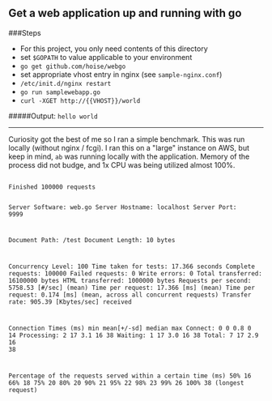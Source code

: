 ## Get a web application up and running with go

###Steps

- For this project, you only need contents of this directory
- set `$GOPATH` to value applicable to your environment
- `go get github.com/hoise/webgo`
- set appropriate vhost entry in nginx (see `sample-nginx.conf`)
- `/etc/init.d/nginx restart`
- `go run samplewebapp.go`
- `curl -XGET http://{{VHOST}}/world`

#####Output:  `hello world`

---

Curiosity got the best of me so I ran a simple benchmark.
This was run locally (without nginx / fcgi).  I ran this
on a "large" instance on AWS, but keep in mind, `ab` was
running locally with the application.  Memory of the process
did not budge, and 1x CPU was being utilized almost 100%.

<code>
Finished 100000 requests


Server Software:        web.go
Server Hostname:        localhost
Server Port:            9999

Document Path:          /test
Document Length:        10 bytes

Concurrency Level:      100
Time taken for tests:   17.366 seconds
Complete requests:      100000
Failed requests:        0
Write errors:           0
Total transferred:      16100000 bytes
HTML transferred:       1000000 bytes
Requests per second:    5758.53 [#/sec] (mean)
Time per request:       17.366 [ms] (mean)
Time per request:       0.174 [ms] (mean, across all concurrent requests)
Transfer rate:          905.39 [Kbytes/sec] received

Connection Times (ms)
              min  mean[+/-sd] median   max
Connect:        0    0   0.8      0      14
Processing:     2   17   3.1     16      38
Waiting:        1   17   3.0     16      38
Total:          7   17   2.9     16      38

Percentage of the requests served within a certain time (ms)
  50%     16
  66%     18
  75%     20
  80%     20
  90%     21
  95%     22
  98%     23
  99%     26
 100%     38 (longest request)

</code>
